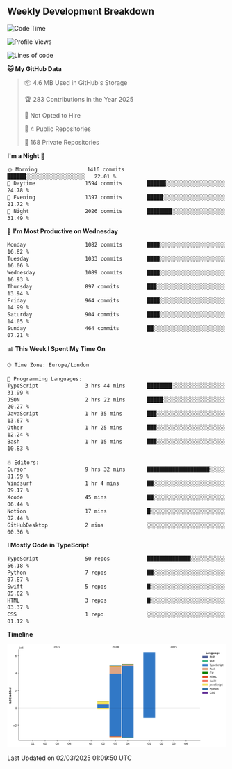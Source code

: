 


## Weekly Development Breakdown
<!--START_SECTION:waka-->
![Code Time](http://img.shields.io/badge/Code%20Time-2%2C008%20hrs%2036%20mins-blue)

![Profile Views](http://img.shields.io/badge/Profile%20Views-0-blue)

![Lines of code](https://img.shields.io/badge/From%20Hello%20World%20I%27ve%20Written-17.2%20million%20lines%20of%20code-blue)

**🐱 My GitHub Data** 

> 📦 4.6 MB Used in GitHub's Storage 
 > 
> 🏆 283 Contributions in the Year 2025
 > 
> 🚫 Not Opted to Hire
 > 
> 📜 4 Public Repositories 
 > 
> 🔑 168 Private Repositories 
 > 
**I'm a Night 🦉** 

```text
🌞 Morning                1416 commits        ██████░░░░░░░░░░░░░░░░░░░   22.01 % 
🌆 Daytime                1594 commits        ██████░░░░░░░░░░░░░░░░░░░   24.78 % 
🌃 Evening                1397 commits        █████░░░░░░░░░░░░░░░░░░░░   21.72 % 
🌙 Night                  2026 commits        ████████░░░░░░░░░░░░░░░░░   31.49 % 
```
📅 **I'm Most Productive on Wednesday** 

```text
Monday                   1082 commits        ████░░░░░░░░░░░░░░░░░░░░░   16.82 % 
Tuesday                  1033 commits        ████░░░░░░░░░░░░░░░░░░░░░   16.06 % 
Wednesday                1089 commits        ████░░░░░░░░░░░░░░░░░░░░░   16.93 % 
Thursday                 897 commits         ███░░░░░░░░░░░░░░░░░░░░░░   13.94 % 
Friday                   964 commits         ████░░░░░░░░░░░░░░░░░░░░░   14.99 % 
Saturday                 904 commits         ████░░░░░░░░░░░░░░░░░░░░░   14.05 % 
Sunday                   464 commits         ██░░░░░░░░░░░░░░░░░░░░░░░   07.21 % 
```


📊 **This Week I Spent My Time On** 

```text
🕑︎ Time Zone: Europe/London

💬 Programming Languages: 
TypeScript               3 hrs 44 mins       ████████░░░░░░░░░░░░░░░░░   31.99 % 
JSON                     2 hrs 22 mins       █████░░░░░░░░░░░░░░░░░░░░   20.27 % 
JavaScript               1 hr 35 mins        ███░░░░░░░░░░░░░░░░░░░░░░   13.67 % 
Other                    1 hr 25 mins        ███░░░░░░░░░░░░░░░░░░░░░░   12.24 % 
Bash                     1 hr 15 mins        ███░░░░░░░░░░░░░░░░░░░░░░   10.83 % 

🔥 Editors: 
Cursor                   9 hrs 32 mins       ████████████████████░░░░░   81.59 % 
Windsurf                 1 hr 4 mins         ██░░░░░░░░░░░░░░░░░░░░░░░   09.17 % 
Xcode                    45 mins             ██░░░░░░░░░░░░░░░░░░░░░░░   06.44 % 
Notion                   17 mins             █░░░░░░░░░░░░░░░░░░░░░░░░   02.44 % 
GitHubDesktop            2 mins              ░░░░░░░░░░░░░░░░░░░░░░░░░   00.36 % 
```

**I Mostly Code in TypeScript** 

```text
TypeScript               50 repos            ██████████████░░░░░░░░░░░   56.18 % 
Python                   7 repos             ██░░░░░░░░░░░░░░░░░░░░░░░   07.87 % 
Swift                    5 repos             █░░░░░░░░░░░░░░░░░░░░░░░░   05.62 % 
HTML                     3 repos             █░░░░░░░░░░░░░░░░░░░░░░░░   03.37 % 
CSS                      1 repo              ░░░░░░░░░░░░░░░░░░░░░░░░░   01.12 % 
```



**Timeline**

![Lines of Code chart](https://raw.githubusercontent.com/mars-arch/mars-arch/main/assets/bar_graph.png)


 Last Updated on 02/03/2025 01:09:50 UTC
<!--END_SECTION:waka-->
